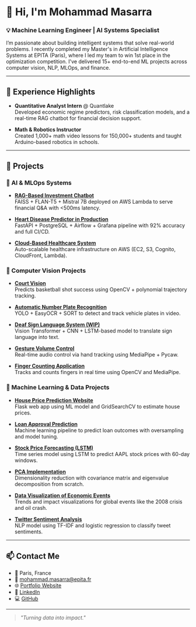 
# 👋 Hi, I'm Mohammad Masarra

### 💡 Machine Learning Engineer | AI Systems Specialist

I’m passionate about building intelligent systems that solve real-world problems. I recently completed my Master's in Artificial Intelligence Systems at EPITA (Paris), where I led my team to win 1st place in the optimization competition. I've delivered 15+ end-to-end ML projects across computer vision, NLP, MLOps, and finance.

---

## 💼 Experience Highlights

- **Quantitative Analyst Intern** @ Quantlake  
  Developed economic regime predictors, risk classification models, and a real-time RAG chatbot for financial decision support.

- **Math & Robotics Instructor**  
  Created 1,000+ math video lessons for 150,000+ students and taught Arduino-based robotics in schools.

---

## 🚀 Projects

### 🔹 AI & MLOps Systems
- **[RAG-Based Investment Chatbot](https://github.com/Mohammad8931/Projects/tree/main/RAG%20Chatbot)**  
  FAISS + FLAN-T5 + Mistral 7B deployed on AWS Lambda to serve financial Q&A with <500ms latency.

- **[Heart Disease Predictor in Production](https://github.com/Mohammad8931/Machine-Learning-Projects/tree/main/Heart%20Disease%20Classifier%20Into%20Production)**  
  FastAPI + PostgreSQL + Airflow + Grafana pipeline with 92% accuracy and full CI/CD.

- **[Cloud-Based Healthcare System](https://github.com/Mohammad8931/Projects/tree/main/Healthcare%20System%20AWS)**  
  Auto-scalable healthcare infrastructure on AWS (EC2, S3, Cognito, CloudFront, Lambda).

### 🔹 Computer Vision Projects
- **[Court Vision](https://github.com/Mohammad8931/Projects/tree/main/Court%20Vision)**  
  Predicts basketball shot success using OpenCV + polynomial trajectory tracking.

- **[Automatic Number Plate Recognition](https://github.com/Mohammad8931/Machine-Learning-Projects/tree/main/Automatic%20Number%20Plate%20Recognition)**  
  YOLO + EasyOCR + SORT to detect and track vehicle plates in video.

- **[Deaf Sign Language System (WIP)](https://github.com/Mohammad8931/Projects/tree/main/Deaf%20Sign%20Language%20System)**  
  Vision Transformer + CNN + LSTM-based model to translate sign language into text.

- **[Gesture Volume Control](https://github.com/Mohammad8931/Projects/tree/main/Gesture%20Volume%20Control)**  
  Real-time audio control via hand tracking using MediaPipe + Pycaw.

- **[Finger Counting Application](https://github.com/Mohammad8931/Projects/tree/main/Finger%20Counting)**  
  Tracks and counts fingers in real time using OpenCV and MediaPipe.

### 🔹 Machine Learning & Data Projects
- **[House Price Prediction Website](https://github.com/Mohammad8931/Machine-Learning-Projects/tree/main/House%20Price%20Prediction%20Website)**  
  Flask web app using ML model and GridSearchCV to estimate house prices.

- **[Loan Approval Prediction](https://github.com/Mohammad8931/Projects/tree/main/Loan%20Approval)**  
  Machine learning pipeline to predict loan outcomes with oversampling and model tuning.

- **[Stock Price Forecasting (LSTM)](https://github.com/Mohammad8931/Projects/tree/main/Stock%20Price%20Forecasting)**  
  Time series model using LSTM to predict AAPL stock prices with 60-day windows.

- **[PCA Implementation](https://github.com/Mohammad8931/Machine-Learning-Projects/tree/main/Principal%20Component%20Analysis)**  
  Dimensionality reduction with covariance matrix and eigenvalue decomposition from scratch.

- **[Data Visualization of Economic Events](https://github.com/Mohammad8931/Machine-Learning-Projects/tree/main/Data%20Visualization%20Project)**  
  Trends and impact visualizations for global events like the 2008 crisis and oil crash.

- **[Twitter Sentiment Analysis](https://github.com/Mohammad8931/Machine-Learning-Projects/tree/main/Sentiment%20Analysis%20on%20Tweets)**  
  NLP model using TF-IDF and logistic regression to classify tweet sentiments.

---

## 📫 Contact Me

- 📍 Paris, France  
- 📧 mohammad.masarra@epita.fr  
- 🌐 [Portfolio Website](https://your-portfolio-url.com)  
- 💼 [LinkedIn](https://www.linkedin.com/in/mohammadmasarra/)  
- 💻 [GitHub](https://github.com/Mohammad8931)

---

> _"Turning data into impact."_
